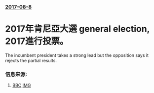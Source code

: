 ### [2017-08-8](/news/2017/08/8/index.md)

##### 
# 2017年肯尼亞大選 general election, 2017進行投票。 

The incumbent president takes a strong lead but the opposition says it rejects the partial results.


### 信息来源:

1. [BBC](http://www.bbc.co.uk/news/world-africa-40855040) [IMG](https://ichef.bbci.co.uk/images/ic/1024x576/p05bvt0h.jpg)
